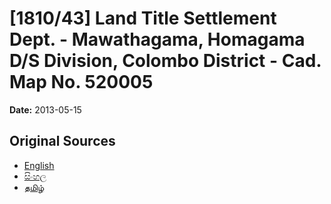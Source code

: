 # [1810/43] Land Title Settlement Dept. - Mawathagama, Homagama D/S Division, Colombo District - Cad. Map No. 520005

**Date:** 2013-05-15

## Original Sources

- [English](https://documents.gov.lk/view/extra-gazettes/2013/5/1810-43_E.pdf)
- [සිංහල](https://documents.gov.lk/view/extra-gazettes/2013/5/1810-43_S.pdf)
- [தமிழ்](https://documents.gov.lk/view/extra-gazettes/2013/5/1810-43_T.pdf)
